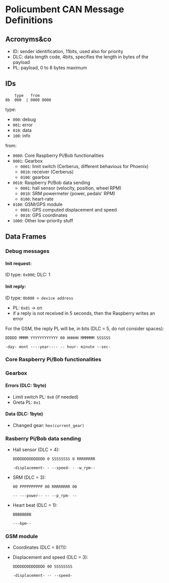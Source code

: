 # Policumbent CAN Message Definitions

## Acronyms&co

- ID: sender identification, 11bits, used also for priority
- DLC: data length code, 4bits, specifies the length in bytes of the payload
- PL: payload, 0 to 8 bytes maximum

## IDs

```
    type   from
0b  000  | 0000 0000
```

type:
- ```000```: debug
- ```001```: error
- ```010```: data
- ```100```: info

from:
- ``0000``: Core Raspberry Pi/Bob functionalities
- ``0001``: Gearbox
    - ``0001``: limit switch (Cerberus, different behavious for Phoenix)
    - ``0010``: receiver (Cerberus)
    - ``0100``: gearbox
- ``0010``: Raspberry Pi/Bob data sending
    - ``0001``: hall sensor (velocity, position, wheel RPM)
    - ``0010``: SRM powermeter (power, pedals' RPM)
    - ``0100``: heart-rate
- ``0100``: GSM/GPS module
    - ``0001``: GPS computed displacement and speed
    - ``0010``: GPS coordinates
- ``1000``: Other low-priority stuff

## Data Frames

### Debug messages

#### Init request:
ID type: ``0x000``; DLC: 1

#### Init reply:
ID type: ``0b000 + device address``
- PL: ``0x81`` -> on
- if a reply is not received in 5 seconds, then the Raspberry writes an error

For the GSM, the reply PL will be, in bits (DLC = 5, do not consider spaces):

``DDDDD MMMM YYYYYYYYYYYY 00 HHHHH MMMMMM SSSSSS``

``-day- mont ----year---- -- hour- minute --sec-``

### Core Raspberry Pi/Bob functionalities

### Gearbox

#### Errors (DLC: 1byte)

- Limit switch PL: ``0x0`` (if needed)
- Greta PL: ``0x1``

#### Data (DLC: 1byte)

- Changed gear: ``hex(current_gear)``

### Rasberry Pi/Bob data sending

- Hall sensor (DLC = 4):

    ``DDDDDDDDDDDDDD 0 SSSSSSSS 0 RRRRRRRR``

    ``-displacement- - --speed- - -w_rpm--``

- SRM (DLC = 3):

    ``00 PPPPPPPPPP 00 RRRRRRRR 00``

    ``-- ---power-- -- --p_rpm- --``

- Heart beat (DLC = 1):

    ``BBBBBBBB``

    ``---bpm--``

### GSM module

- Coordinates (DLC = 8(?)):
- Displacement and speed (DLC = 3):
    
    ``DDDDDDDDDDDDDD 00 SSSSSSSS``
    
    ``-displacement- -- --speed-``